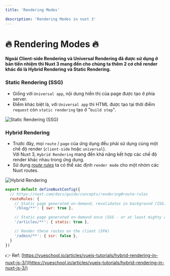 ```yaml
---
title: 'Rendering Modes'

description: 'Rendering Modes in nuxt 3'
---
```


# :fire: Rendering Modes :fire:

#### Ngoài **Client-side Rendering** và **Universal Rendering** đã được sử dụng ở bản tiền nhiệm thì Nuxt 3 mang đến cho chúng ta thêm 2 cơ chế render khác đó là **Hybrid Rendering** và **Static Rendering**.

### **Static Rendering (SSG)**
- Giống với `Universal app`, nội dung hiển thị của page được tạo ở phía server.
- Điểm khác biệt là, với `Universal app` thì HTML được tạo tại thời điểm `request` còn `static rendering` tạo ở "`build step`".  

![Static Rendering (SSG)](https://blog.vueschool.io/wp-content/uploads/2022/10/static-site-generation.jpg)


### **Hybrid Rendering**  
- Trước đây, mọi `route` / `page` của ứng dụng đều phải sử dụng cùng một chế độ render (`client-side` hoặc `universal`). <br/> Với Nuxt 3, `Hybrid Rendering` mang đến khả năng kết hợp các chế độ render khác nhau trong ứng dụng.  
- Sử dụng _[route rules](https://nitro.unjs.io/config/#routerules)_ ta có thể xác định `render mode` cho một nhóm các Nuxt routes.

![Hybrid Rendering](https://blog.vueschool.io/wp-content/uploads/2022/10/hybrid-rendering.jpg)

```javascript
export default defineNuxtConfig({
  // https://nuxt.com/docs/guide/concepts/rendering#route-rules
  routeRules: {
    // Static page generated on-demand, revalidates in background (ISG)
    '/blog/**': { swr: true },

    // Static page generated on-demand once (SSG - or at least mighty close)
    '/articles/**': { static: true },

    // Render these routes on the client (SPA)
    '/admin/**': { ssr: false },
  }
})
```

:point_right: Ref: [https://vueschool.io/articles/vuejs-tutorials/hybrid-rendering-in-nuxt-js-3/](https://vueschool.io/articles/vuejs-tutorials/hybrid-rendering-in-nuxt-js-3/)
